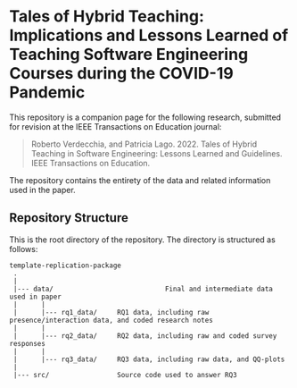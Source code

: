 # Tales of Hybrid Teaching: Implications and Lessons Learned of Teaching Software Engineering Courses during the COVID-19 Pandemic
This repository is a companion page for the following research, submitted for revision at the IEEE Transactions on Education journal:
> Roberto Verdecchia, and Patricia Lago. 2022. Tales of Hybrid Teaching in Software Engineering: Lessons Learned and Guidelines. IEEE Transactions on Education.

The repository contains the entirety of the data and related information used in the paper.

Repository Structure
---------------
This is the root directory of the repository. The directory is structured as follows:

    template-replication-package
     .
     |
     |--- data/                            Final and intermediate data used in paper 
     |      |
     |      |--- rq1_data/     RQ1 data, including raw presence/interaction data, and coded research notes              
     |      |
     |      |--- rq2_data/     RQ2 data, including raw and coded survey responses
     |      |
     |      |--- rq3_data/     RQ3 data, including raw data, and QQ-plots
     |
     |--- src/                 Source code used to answer RQ3
